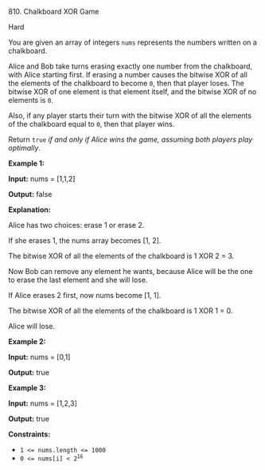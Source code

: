 ﻿810\. Chalkboard XOR Game

Hard

You are given an array of integers `nums` represents the numbers written on a chalkboard.

Alice and Bob take turns erasing exactly one number from the chalkboard, with Alice starting first. If erasing a number causes the bitwise XOR of all the elements of the chalkboard to become `0`, then that player loses. The bitwise XOR of one element is that element itself, and the bitwise XOR of no elements is `0`.

Also, if any player starts their turn with the bitwise XOR of all the elements of the chalkboard equal to `0`, then that player wins.

Return `true` _if and only if Alice wins the game, assuming both players play optimally_.

**Example 1:**

**Input:** nums = [1,1,2]

**Output:** false

**Explanation:** 

Alice has two choices: erase 1 or erase 2. 

If she erases 1, the nums array becomes [1, 2]. 

The bitwise XOR of all the elements of the chalkboard is 1 XOR 2 = 3. 

Now Bob can remove any element he wants, because Alice will be the one to erase the last element and she will lose. 

If Alice erases 2 first, now nums become [1, 1]. 

The bitwise XOR of all the elements of the chalkboard is 1 XOR 1 = 0. 

Alice will lose.

**Example 2:**

**Input:** nums = [0,1]

**Output:** true

**Example 3:**

**Input:** nums = [1,2,3]

**Output:** true

**Constraints:**

*   `1 <= nums.length <= 1000`
*   <code>0 <= nums[i] < 2<sup>16</sup></code>